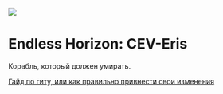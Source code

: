 ![](https://cdn.discordapp.com/attachments/265411250341543936/269612274765791242/eris_128.png)
# Endless Horizon: CEV-Eris
Корабль, который должен умирать.

[Гайд по гиту, или как правильно привнести свои изменения](https://github.com/Endless-Horizon/CEV-Eris/blob/master/CONTRIBUTING.md)
